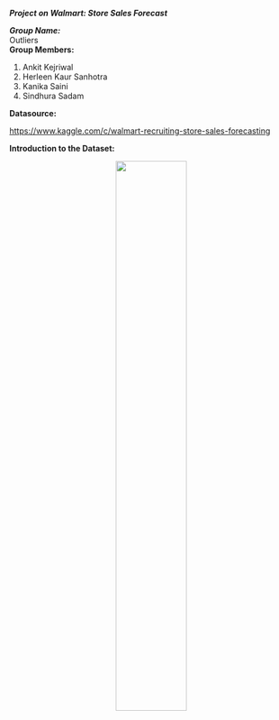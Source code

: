 ***Project on Walmart: Store Sales Forecast***</br>

***Group Name:***</br>
Outliers</br>
**Group Members:**
1. Ankit Kejriwal
2. Herleen Kaur Sanhotra
3. Kanika Saini
4. Sindhura Sadam

**Datasource:**

https://www.kaggle.com/c/walmart-recruiting-store-sales-forecasting

**Introduction to the Dataset:**








<p align="center"> 
    <img src="https://upload.wikimedia.org/wikipedia/commons/b/b9/CRISP-DM_Process_Diagram.png" height="50%" width="50%">
</p>
